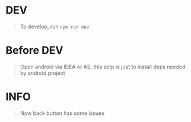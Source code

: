 # DEV

> To develop, run `npm run dev`

# Before DEV

> Open android via IDEA or AS, this setp is just to install deps needed by android project

# INFO

> Now back button has some issues
